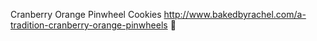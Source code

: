 Cranberry Orange Pinwheel Cookies	http://www.bakedbyrachel.com/a-tradition-cranberry-orange-pinwheels	
਍